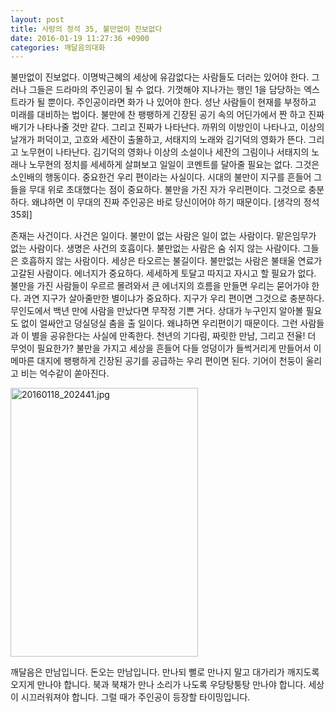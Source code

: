 ```yaml
---
layout: post
title: 사랑의 정석 35, 불만없이 진보없다
date: 2016-01-19 11:27:36 +0900
categories: 깨달음의대화
---
```

불만없이 진보없다. 이명박근혜의 세상에 유감없다는 사람들도 더러는 있어야 한다. 그러나 그들은 드라마의 주인공이 될 수 없다. 기껏해야 지나가는 행인 1을 담당하는 엑스트라가 될 뿐이다. 주인공이라면 화가 나 있어야 한다. 성난 사람들이 현재를 부정하고 미래를 대비하는 법이다. 불만에 찬 팽팽하게 긴장된 공기 속의 어딘가에서 짠 하고 진짜배기가 나타나줄 것만 같다. 그리고 진짜가 나타난다. 까뮈의 이방인이 나타나고, 이상의 날개가 퍼덕이고, 고흐와 세잔이 출몰하고, 서태지의 노래와 김기덕의 영화가 뜬다. 그리고 노무현이 나타난다. 김기덕의 영화나 이상의 소설이나 세잔의 그림이나 서태지의 노래나 노무현의 정치를 세세하게 살펴보고 일일이 코멘트를 달아줄 필요는 없다. 그것은 소인배의 행동이다. 중요한건 우리 편이라는 사실이다. 시대의 불만이 지구를 흔들어 그들을 무대 위로 초대했다는 점이 중요하다. 불만을 가진 자가 우리편이다. 그것으로 충분하다. 왜냐하면 이 무대의 진짜 주인공은 바로 당신이어야 하기 때문이다. [생각의 정석 35회] 

  


존재는 사건이다. 사건은 일이다. 불만이 없는 사람은 일이 없는 사람이다. 맡은임무가 없는 사람이다. 생명은 사건의 호흡이다. 불만없는 사람은 숨 쉬지 않는 사람이다. 그들은 호흡하지 않는 사람이다. 세상은 타오르는 불길이다. 불만없는 사람은 불태울 연료가 고갈된 사람이다. 에너지가 중요하다. 세세하게 토달고 따지고 자시고 할 필요가 없다. 불만을 가진 사람들이 우르르 몰려와서 큰 에너지의 흐름을 만들면 우리는 묻어가야 한다. 과연 지구가 살아줄만한 별이냐가 중요하다. 지구가 우리 편이면 그것으로 충분하다. 무인도에서 백년 만에 사람을 만났다면 무작정 기쁜 거다. 상대가 누구인지 알아볼 필요도 없이 얼싸안고 덩실덩실 춤을 출 일이다. 왜냐하면 우리편이기 때문이다. 그런 사람들과 이 별을 공유한다는 사실에 만족한다. 천년의 기다림, 짜릿한 만남, 그리고 전율! 더 무엇이 필요한가? 불만을 가지고 세상을 흔들어 다들 엉덩이가 들썩거리게 만들어서 이 메마른 대지에 팽팽하게 긴장된 공기를 공급하는 우리 편이면 된다. 기어이 천둥이 울리고 비는 억수같이 쏟아진다.

  


  



<img src="assets/attach/images/198/533/662/20160118_202441.jpg" alt="20160118_202441.jpg" width="300" height="430" /> 

  


깨달음은 만남입니다. 돈오는 만남입니다. 만나되 뻘로 만나지 말고 대가리가 깨지도록 오지게 만나야 합니다. 북과 북채가 만나 소리가 나도록 우당탕퉁탕 만나야 합니다. 세상이 시끄러워져야 합니다. 그럴 때가 주인공이 등장할 타이밍입니다.
